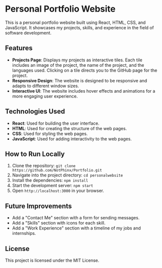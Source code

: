 # Personal Portfolio Website

This is a personal portfolio website built using React, HTML, CSS, and JavaScript. It showcases my projects, skills, and experience in the field of software development.

## Features

- **Projects Page**: Displays my projects as interactive tiles. Each tile includes an image of the project, the name of the project, and the languages used. Clicking on a tile directs you to the GitHub page for the project.
- **Responsive Design**: The website is designed to be responsive and adapts to different window sizes.
- **Interactive UI**: The website includes hover effects and animations for a more engaging user experience.

## Technologies Used

- **React**: Used for building the user interface.
- **HTML**: Used for creating the structure of the web pages.
- **CSS**: Used for styling the web pages.
- **JavaScript**: Used for adding interactivity to the web pages.

## How to Run Locally

1. Clone the repository: `git clone https://github.com/NotPhinx/Portfolio.git`
2. Navigate into the project directory: `cd personalwebsite`
3. Install the dependencies: `npm install`
4. Start the development server: `npm start`
5. Open `http://localhost:3000` in your browser.

## Future Improvements

- Add a "Contact Me" section with a form for sending messages.
- Add a "Skills" section with icons for each skill.
- Add a "Work Experience" section with a timeline of my jobs and internships.

## License

This project is licensed under the MIT License.
